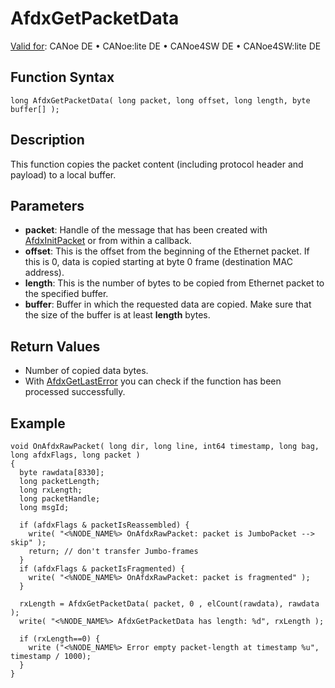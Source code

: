 # AfdxGetPacketData

[Valid for](../../../Shared/FeatureAvailability.md): CANoe DE • CANoe:lite DE • CANoe4SW DE • CANoe4SW:lite DE

## Function Syntax

```plaintext
long AfdxGetPacketData( long packet, long offset, long length, byte buffer[] );
```

## Description

This function copies the packet content (including protocol header and payload) to a local buffer.

## Parameters

- **packet**: Handle of the message that has been created with [AfdxInitPacket](CAPLfunctionAfdxInitPacket.md) or from within a callback.
- **offset**: This is the offset from the beginning of the Ethernet packet. If this is 0, data is copied starting at byte 0 frame (destination MAC address).
- **length**: This is the number of bytes to be copied from Ethernet packet to the specified buffer.
- **buffer**: Buffer in which the requested data are copied. Make sure that the size of the buffer is at least **length** bytes.

## Return Values

- Number of copied data bytes.
- With [AfdxGetLastError](CAPLfunctionAfdxGetLastError.md) you can check if the function has been processed successfully.

## Example

```plaintext
void OnAfdxRawPacket( long dir, long line, int64 timestamp, long bag, long afdxFlags, long packet )
{
  byte rawdata[8330];
  long packetLength;
  long rxLength;
  long packetHandle;
  long msgId;

  if (afdxFlags & packetIsReassembled) {
    write( "<%NODE_NAME%> OnAfdxRawPacket: packet is JumboPacket --> skip" );
    return; // don't transfer Jumbo-frames
  }
  if (afdxFlags & packetIsFragmented) {
    write( "<%NODE_NAME%> OnAfdxRawPacket: packet is fragmented" );
  }

  rxLength = AfdxGetPacketData( packet, 0 , elCount(rawdata), rawdata );
  write( "<%NODE_NAME%> AfdxGetPacketData has length: %d", rxLength );

  if (rxLength==0) {
    write ("<%NODE_NAME%> Error empty packet-length at timestamp %u", timestamp / 1000);
  }
}
```
